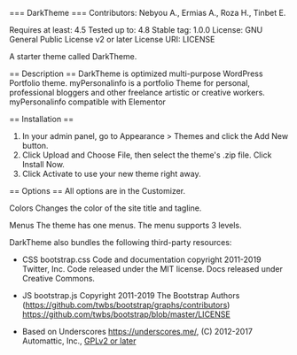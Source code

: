 === DarkTheme ===
Contributors: Nebyou A., Ermias A., Roza H., Tinbet E.

Requires at least: 4.5
Tested up to: 4.8
Stable tag: 1.0.0
License: GNU General Public License v2 or later
License URI: LICENSE

A starter theme called DarkTheme.

== Description ==
DarkTheme is optimized multi-purpose WordPress Portfolio theme. myPersonalinfo is a portfolio Theme for personal, professional bloggers and other freelance artistic or creative workers. myPersonalinfo compatible with Elementor

== Installation ==	
1. In your admin panel, go to Appearance > Themes and click the Add New button.
2. Click Upload and Choose File, then select the theme's .zip file. Click Install Now.
3. Click Activate to use your new theme right away.

== Options ==
All options are in the Customizer.

Colors
Changes the color of the site title and tagline.

Menus
The theme has one menus. The menu supports 3 levels.

DarkTheme also bundles the following third-party resources:

* CSS bootstrap.css
	Code and documentation copyright 2011-2019 Twitter, Inc. Code released under the MIT license. Docs released under Creative Commons.

* JS bootstrap.js
	Copyright 2011-2019 The Bootstrap Authors (https://github.com/twbs/bootstrap/graphs/contributors)
	https://github.com/twbs/bootstrap/blob/master/LICENSE

* Based on Underscores https://underscores.me/, (C) 2012-2017 Automattic, Inc., [GPLv2 or later](https://www.gnu.org/licenses/gpl-2.0.html)
